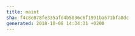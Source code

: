 ```yaml
---
title: maint
sha: f4c8e878fe335afd4b5036c6f1991ba671bfa8dc
generated: 2018-10-08 14:34:31 +0200
---
```

